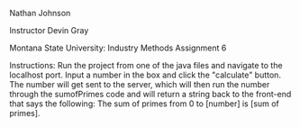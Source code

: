 Nathan Johnson

Instructor Devin Gray

Montana State University: Industry Methods Assignment 6



Instructions:
Run the project from one of the java files and navigate to the localhost port.
Input a number in the box and click the "calculate" button.
The number will get sent to the server, which will then run the number through the sumofPrimes code and will return a string back to the front-end that says the following: The sum of primes from 0 to [number] is [sum of primes].
